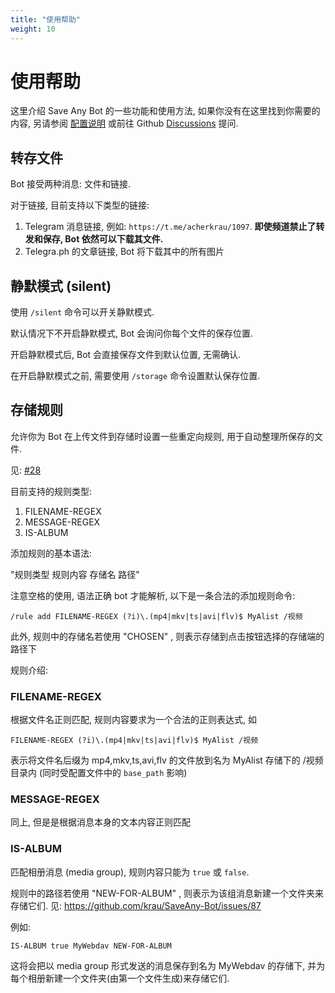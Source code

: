```yaml
---
title: "使用帮助"
weight: 10
---
```


# 使用帮助

这里介绍 Save Any Bot 的一些功能和使用方法, 如果你没有在这里找到你需要的内容, 另请参阅 [配置说明](../deployment/configuration) 或前往 Github [Discussions](https://github.com/krau/SaveAny-Bot/discussions) 提问.

## 转存文件

Bot 接受两种消息: 文件和链接.

对于链接, 目前支持以下类型的链接:

1. Telegram 消息链接, 例如: `https://t.me/acherkrau/1097`. **即使频道禁止了转发和保存, Bot 依然可以下载其文件.**
2. Telegra.ph 的文章链接, Bot 将下载其中的所有图片

## 静默模式 (silent)

使用 `/silent` 命令可以开关静默模式.

默认情况下不开启静默模式, Bot 会询问你每个文件的保存位置.

开启静默模式后, Bot 会直接保存文件到默认位置, 无需确认.

在开启静默模式之前, 需要使用 `/storage` 命令设置默认保存位置.

## 存储规则

允许你为 Bot 在上传文件到存储时设置一些重定向规则, 用于自动整理所保存的文件.

见: <a href="https://github.com/krau/SaveAny-Bot/issues/28" target="_blank">#28</a>

目前支持的规则类型:

1. FILENAME-REGEX
2. MESSAGE-REGEX
3. IS-ALBUM

添加规则的基本语法:

"规则类型 规则内容 存储名 路径"

注意空格的使用, 语法正确 bot 才能解析, 以下是一条合法的添加规则命令:

```
/rule add FILENAME-REGEX (?i)\.(mp4|mkv|ts|avi|flv)$ MyAlist /视频
```

此外, 规则中的存储名若使用 "CHOSEN" , 则表示存储到点击按钮选择的存储端的路径下

规则介绍:

### FILENAME-REGEX

根据文件名正则匹配, 规则内容要求为一个合法的正则表达式, 如

```
FILENAME-REGEX (?i)\.(mp4|mkv|ts|avi|flv)$ MyAlist /视频
```

表示将文件名后缀为 mp4,mkv,ts,avi,flv 的文件放到名为 MyAlist 存储下的 /视频 目录内 (同时受配置文件中的 `base_path` 影响)

### MESSAGE-REGEX

同上, 但是是根据消息本身的文本内容正则匹配

### IS-ALBUM

匹配相册消息 (media group), 规则内容只能为 `true` 或 `false`.

规则中的路径若使用 "NEW-FOR-ALBUM" , 则表示为该组消息新建一个文件夹来存储它们. 见: https://github.com/krau/SaveAny-Bot/issues/87

例如:

```
IS-ALBUM true MyWebdav NEW-FOR-ALBUM
```

这将会把以 media group 形式发送的消息保存到名为 MyWebdav 的存储下, 并为每个相册新建一个文件夹(由第一个文件生成)来存储它们.